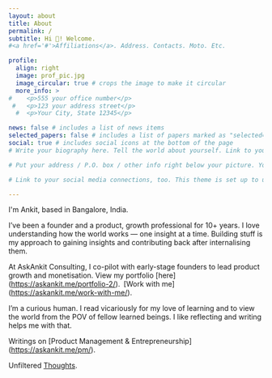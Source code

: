 ```yaml
---
layout: about
title: About
permalink: /
subtitle: Hi 👋! Welcome.
#<a href='#'>Affiliations</a>. Address. Contacts. Moto. Etc.

profile:
  align: right
  image: prof_pic.jpg
  image_circular: true # crops the image to make it circular
  more_info: >
#    <p>555 your office number</p>
 #   <p>123 your address street</p>
  #  <p>Your City, State 12345</p>

news: false # includes a list of news items
selected_papers: false # includes a list of papers marked as "selected={true}"
social: true # includes social icons at the bottom of the page
# Write your biography here. Tell the world about yourself. Link to your favorite [subreddit](http://reddit.com). You can put a picture in, too. The code is already in, just name your picture `prof_pic.jpg` and put it in the `img/` folder.

# Put your address / P.O. box / other info right below your picture. You can also disable any of these elements by editing `profile` property of the YAML header of your `_pages/about.md`. Edit `_bibliography/papers.bib` and Jekyll will render your [publications page](/al-folio/publications/) automatically.

# Link to your social media connections, too. This theme is set up to use [Font Awesome icons](https://fontawesome.com/) and [Academicons](https://jpswalsh.github.io/academicons/), like the ones below. Add your Facebook, Twitter, LinkedIn, Google Scholar, or just disable all of them.

---
```


I'm Ankit, based in Bangalore, India. 

I’ve been a founder and a product, growth professional for 10+ years. I love understanding how the world works — one insight at a time. Building stuff is my approach to gaining insights and contributing back after internalising them.

At AskAnkit Consulting, I co-pilot with early-stage founders to lead product growth and monetisation. 
View my portfolio [here] (https://askankit.me/portfolio-2/). [Work with me] (https://askankit.me/work-with-me/).

I’m a curious human. I read vicariously for my love of learning and to view the world from the POV of fellow learned beings. I like reflecting and writing helps me with that.

Writings on [Product Management & Entrepreneurship] (https://askankit.me/pm/).

Unfiltered [Thoughts](https://askankit.me/articles/).